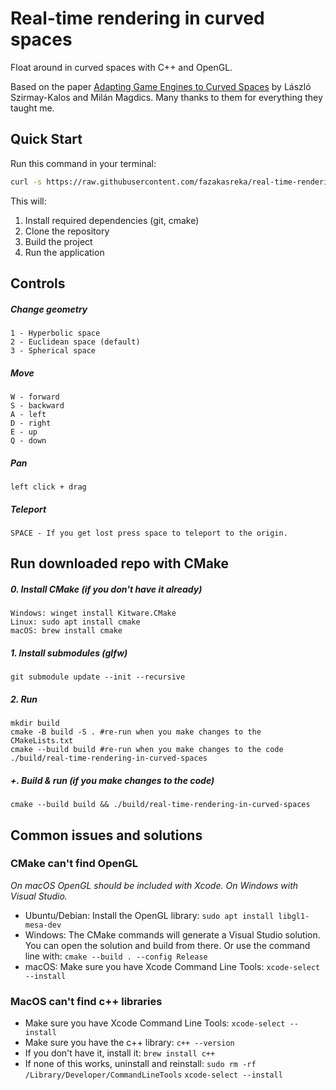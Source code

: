 # Real-time rendering in curved spaces

Float around in curved spaces with C++ and OpenGL.

Based on the paper [Adapting Game Engines to Curved Spaces](https://link.springer.com/article/10.1007/s00371-021-02303-2) by László Szirmay-Kalos and Milán Magdics. Many thanks to them for everything they taught me.

## Quick Start

Run this command in your terminal:

```bash
curl -s https://raw.githubusercontent.com/fazakasreka/real-time-rendering-in-curved-spaces/main/install.sh | bash
```

This will:
1. Install required dependencies (git, cmake)
2. Clone the repository
3. Build the project
4. Run the application


## Controls
##### Change geometry
    1 - Hyperbolic space
    2 - Euclidean space (default)
    3 - Spherical space
##### Move
    W - forward
    S - backward
    A - left
    D - right
    E - up
    Q - down
##### Pan
    left click + drag
##### Teleport
    SPACE - If you get lost press space to teleport to the origin.


## Run downloaded repo with CMake

##### 0. Install CMake (if you don't have it already)

    Windows: winget install Kitware.CMake
    Linux: sudo apt install cmake
    macOS: brew install cmake

##### 1. Install submodules (glfw)

    git submodule update --init --recursive

##### 2. Run

    mkdir build
    cmake -B build -S . #re-run when you make changes to the CMakeLists.txt
    cmake --build build #re-run when you make changes to the code
    ./build/real-time-rendering-in-curved-spaces

##### +. Build & run (if you make changes to the code)

    cmake --build build && ./build/real-time-rendering-in-curved-spaces


## Common issues and solutions

### CMake can't find OpenGL

_On macOS OpenGL should be included with Xcode. On Windows with Visual Studio._ 
- Ubuntu/Debian:
    Install the OpenGL library:
    `sudo apt install libgl1-mesa-dev`
- Windows:
    The CMake commands will generate a Visual Studio solution. You can open the solution and build from there.
    Or use the command line with:
    `cmake --build . --config Release`
- macOS:
    Make sure you have Xcode Command Line Tools:
    `xcode-select --install`

### MacOS can't find c++ libraries
- Make sure you have Xcode Command Line Tools:
    `xcode-select --install`
- Make sure you have the c++ library:
    `c++ --version`
- If you don't have it, install it:
    `brew install c++`
- If none of this works, uninstall and reinstall:
    `sudo rm -rf /Library/Developer/CommandLineTools`
    `xcode-select --install`
